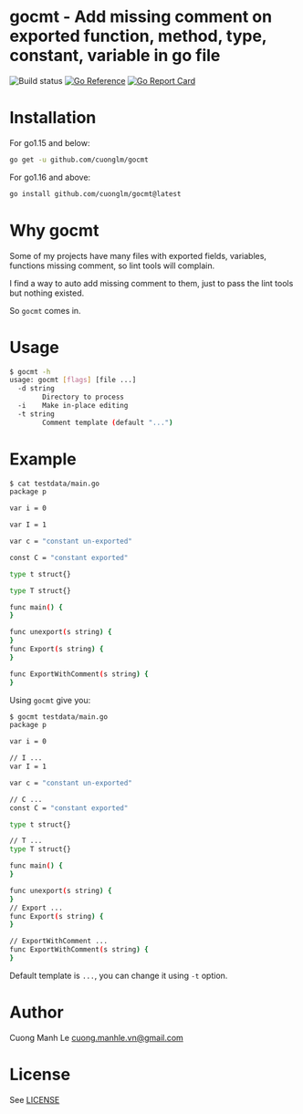 # gocmt - Add missing comment on exported function, method, type, constant, variable in go file

![Build status](https://github.com/cuonglm/gocmt/actions/workflows/ci.yml/badge.svg?branch=master)
[![Go Reference](https://pkg.go.dev/badge/github.com/cuonglm/gocmt.svg)](https://pkg.go.dev/github.com/cuonglm/gocmt)
[![Go Report Card](https://goreportcard.com/badge/github.com/cuonglm/gocmt)](https://goreportcard.com/report/github.com/cuonglm/gocmt)

# Installation

For go1.15 and below:

```sh
go get -u github.com/cuonglm/gocmt
```

For go1.16 and above:

```sh
go install github.com/cuonglm/gocmt@latest
```

# Why gocmt

Some of my projects have many files with exported fields, variables, functions missing comment, so lint tools will complain.

I find a way to auto add missing comment to them, just to pass the lint tools but nothing existed.

So `gocmt` comes in.

# Usage
```sh
$ gocmt -h
usage: gocmt [flags] [file ...]
  -d string
    	Directory to process
  -i	Make in-place editing
  -t string
    	Comment template (default "...")
```

# Example
```sh
$ cat testdata/main.go
package p

var i = 0

var I = 1

var c = "constant un-exported"

const C = "constant exported"

type t struct{}

type T struct{}

func main() {
}

func unexport(s string) {
}
func Export(s string) {
}

func ExportWithComment(s string) {
}
```

Using `gocmt` give you:
```sh
$ gocmt testdata/main.go
package p

var i = 0

// I ...
var I = 1

var c = "constant un-exported"

// C ...
const C = "constant exported"

type t struct{}

// T ...
type T struct{}

func main() {
}

func unexport(s string) {
}
// Export ...
func Export(s string) {
}

// ExportWithComment ...
func ExportWithComment(s string) {
}
```

Default template is `...`, you can change it using `-t` option.

# Author

Cuong Manh Le <cuong.manhle.vn@gmail.com>

# License

See [LICENSE](https://github.com/cuonglm/gocmt/blob/master/LICENSE)
